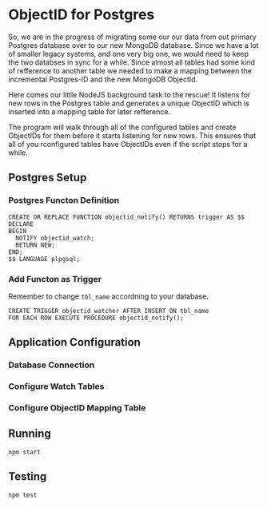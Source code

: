 ObjectID for Postgres
=====================

So, we are in the progress of migrating some our our data from out primary
Postgres database over to our new MongoDB database. Since we have a lot of
smaller legacy systems, and one very big one, we would need to keep the two
databses in sync for a while. Since almost all tables had some kind of
refference to another table we needed to make a mapping between the incremental
Postgres-ID and the new MongoDB ObjectId. 

Here comes our little NodeJS background task to the rescue! It listens for new
rows in the Postgres table and generates a unique ObjectID which is inserted
into a mapping table for later refference.

The program will walk through all of the configured tables and create ObjectIDs
for them before it starts listening for new rows. This ensures that all of you
rconfigured tables have ObjectIDs even if the script stops for a while.

## Postgres Setup 

### Postgres Functon Definition

```plpgsql
CREATE OR REPLACE FUNCTION objectid_notify() RETURNS trigger AS $$
DECLARE
BEGIN
  NOTIFY objectid_watch;
  RETURN NEW;
END;
$$ LANGUAGE plpgsql;
```

### Add Functon as Trigger

Remember to change `tbl_name` accordning to your database.

```plpgsql
CREATE TRIGGER objectid_watcher AFTER INSERT ON tbl_name
FOR EACH ROW EXECUTE PROCEDURE objectid_notify();
```

## Application Configuration

### Database Connection

### Configure Watch Tables

### Configure ObjectID Mapping Table

## Running

`npm start`

## Testing

`npm test`

